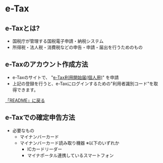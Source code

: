 # e-Tax
## e-Taxとは?
- 国税庁が管理する国税電子申請・納税システム
- 所得税・法人税・消費税などの申告・申請・届出を行うためのもの
## e-Taxのアカウント作成方法
- e-Taxのサイトで、 "[e-Tax利用開始届(個人用)](https://kaishi.e-tax.nta.go.jp/SU_APP/lnk/kaishiShinkiKojin)" を申請
- 上記の登録を行うと、e-Taxにログインするための"利用者識別コード"を取得できます。

[「README」に戻る](../README.md#時期別のイベントリスト)

## e-Taxでの確定申告方法
- 必要なもの
    - マイナンバーカード
    - マイナンバーカード読み取り機器 ※以下のいずれか
        - ICカードリーダー
        - マイナポータル連携しているスマートフォン